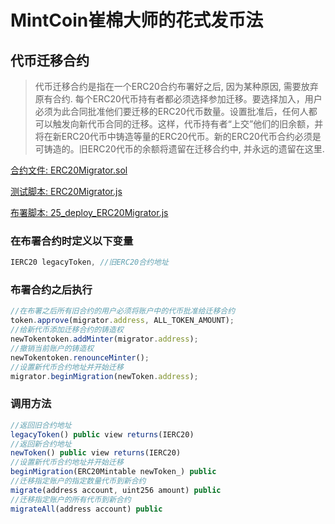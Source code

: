 # MintCoin崔棉大师的花式发币法

## 代币迁移合约

> 代币迁移合约是指在一个ERC20合约布署好之后, 因为某种原因, 需要放弃原有合约. 每个ERC20代币持有者都必须选择参加迁移。要选择加入，用户必须为此合同批准他们要迁移的ERC20代币数量。设置批准后，任何人都可以触发向新代币合同的迁移。这样，代币持有者“上交”他们的旧余额，并将在新ERC20代币中铸造等量的ERC20代币。新的ERC20代币合约必须是可铸造的。旧ERC20代币的余额将遗留在迁移合约中, 并永远的遗留在这里.

[合约文件: ERC20Migrator.sol](https://github.com/biaggii/MintCoin/tree/master/contracts/Multi/ERC20Migrator.sol)

[测试脚本: ERC20Migrator.js](https://github.com/biaggii/MintCoin/tree/master/test/Multi/ERC20Migrator.js)

[布署脚本: 25_deploy_ERC20Migrator.js](https://github.com/biaggii/MintCoin/tree/master/migrations/25_deploy_ERC20Migrator.js)

### 在布署合约时定义以下变量

```javascript
IERC20 legacyToken, //旧ERC20合约地址
```

### 布署合约之后执行

```javascript
//在布署之后所有旧合约的用户必须将账户中的代币批准给迁移合约
token.approve(migrator.address, ALL_TOKEN_AMOUNT);
//给新代币添加迁移合约的铸造权
newTokentoken.addMinter(migrator.address);
//撤销当前账户的铸造权
newTokentoken.renounceMinter();
//设置新代币合约地址并开始迁移
migrator.beginMigration(newToken.address);
```

### 调用方法

```javascript
//返回旧合约地址
legacyToken() public view returns(IERC20)
//返回新合约地址
newToken() public view returns(IERC20)
//设置新代币合约地址并开始迁移
beginMigration(ERC20Mintable newToken_) public
//迁移指定账户的指定数量代币到新合约
migrate(address account, uint256 amount) public
//迁移指定账户的所有代币到新合约
migrateAll(address account) public
```
